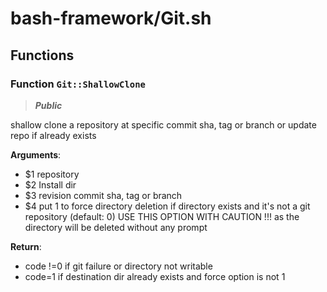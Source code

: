 # bash-framework/Git.sh

## Functions

### Function `Git::ShallowClone`

> ***Public***

shallow clone a repository at specific commit sha, tag or branch
 or update repo if already exists

**Arguments**:
* $1 repository
* $2 Install dir
* $3 revision commit sha, tag or branch
* $4 put 1 to force directory deletion if directory exists and it's not a git repository (default: 0)
      USE THIS OPTION WITH CAUTION !!! as the directory will be deleted without any prompt

**Return**:
* code !=0 if git failure or directory not writable
* code=1 if destination dir already exists and force option is not 1
